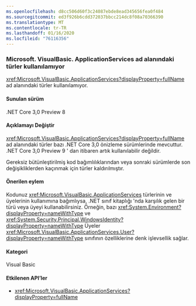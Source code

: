 ```yaml
---
ms.openlocfilehash: d8cc506d60f3c24087ebde8ead345656fea0f484
ms.sourcegitcommit: ed3f926b6cdd372037bbcc214dc8f08a70366390
ms.translationtype: MT
ms.contentlocale: tr-TR
ms.lasthandoff: 01/16/2020
ms.locfileid: "76116356"
---
```

### <a name="types-in-microsoftvisualbasicapplicationservices-namespace-not-available"></a>Microsoft. VisualBasic. ApplicationServices ad alanındaki türler kullanılamıyor

<xref:Microsoft.VisualBasic.ApplicationServices?displayProperty=fullName> ad alanındaki türler kullanılamıyor.

#### <a name="version-introduced"></a>Sunulan sürüm

.NET Core 3,0 Preview 8

#### <a name="change-description"></a>Açıklamayı Değiştir

<xref:Microsoft.VisualBasic.ApplicationServices?displayProperty=fullName> ad alanındaki türler bazı .NET Core 3,0 önizleme sürümlerinde mevcuttur. .NET Core 3,0 Preview 9 ' dan itibaren artık kullanılabilir değildir.

Gereksiz bütünleştirilmiş kod bağımlılıklarından veya sonraki sürümlerde son değişikliklerden kaçınmak için türler kaldırılmıştır.

#### <a name="recommended-action"></a>Önerilen eylem

Kodunuz <xref:Microsoft.VisualBasic.ApplicationServices> türlerinin ve üyelerinin kullanımına bağımlıysa, .NET sınıf kitaplığı 'nda karşılık gelen bir türü veya üyeyi kullanabilirsiniz. Örneğin, bazı <xref:System.Environment?displayProperty=nameWithType> ve <xref:System.Security.Principal.WindowsIdentity?displayProperty=nameWithType> Üyeler <xref:Microsoft.VisualBasic.ApplicationServices.User?displayProperty=nameWithType> sınıfının özelliklerine denk işlevsellik sağlar.

#### <a name="category"></a>Kategori

Visual Basic

#### <a name="affected-apis"></a>Etkilenen API’ler

- <xref:Microsoft.VisualBasic.ApplicationServices?displayProperty=fullName>

<!--

### Affected APIs

- `N:Microsoft.VisualBasic.ApplicationServices`

-->
